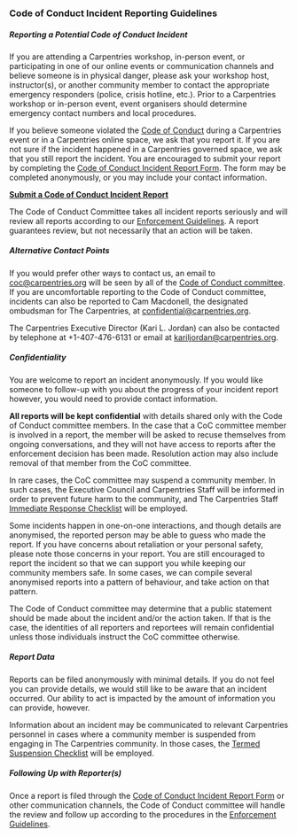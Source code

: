 ### Code of Conduct Incident Reporting Guidelines

##### Reporting a Potential Code of Conduct Incident 

If you are attending a Carpentries workshop, in-person event, or participating in one of our online events or communication channels and believe someone is in physical danger, please ask your workshop host, instructor(s), or another community member  to contact the appropriate emergency responders (police, crisis hotline, etc.). Prior to a Carpentries workshop or in-person event, event organisers should determine emergency contact numbers and local procedures.

If you believe someone violated the [Code of Conduct](../policies/code-of-conduct.md) during a Carpentries event or in a Carpentries online space, we ask that you report it. If you are not sure if the incident happened in a Carpentries governed space, we ask that you still report the incident. You are encouraged to submit your report by completing the [Code of Conduct Incident Report Form][reporting-form]. The form may be completed anonymously, or you may include your contact information. 

__[Submit a Code of Conduct Incident Report][reporting-form]__

The Code of Conduct Committee takes all incident reports seriously and will review all reports according to our [Enforcement Guidelines](enforcement-guidelines.md).  A report guarantees review, but not necessarily that an action will be taken.

##### Alternative Contact Points

If you would prefer other ways to contact us, an email to [coc@carpentries.org](mailto:coc@carpentries.org) will be seen by all of the [Code of Conduct committee](https://carpentries.org/coc-ctte). If you are uncomfortable reporting to the Code of Conduct committee, incidents can also be reported to Cam Macdonell, the designated ombudsman for The Carpentries, at [confidential@carpentries.org](mailto:confidential@carpentries.org).  

The Carpentries Executive Director (Kari L. Jordan) can also be contacted by telephone at +1-407-476-6131 or email at [kariljordan@carpentries.org](mailto:kariljordan@carpentries.org).


##### Confidentiality

You are welcome to report an incident anonymously. If you would like someone to follow-up with you about the progress of your incident report however, you would need to provide contact information.

**All reports will be kept confidential** with details shared only with the Code of Conduct committee members. In the case that a CoC committee member is involved in a report, the member will be asked to recuse themselves from ongoing conversations, and they will not have access to reports after the enforcement decision has been made. Resolution action may also include removal of that member from the CoC committee. 

In rare cases, the CoC committee may suspend a community member. In such cases, the Executive Council and Carpentries Staff will be informed in order to prevent future harm to the community, and The Carpentries Staff [Immediate Response Checklist](incident-response.html#checklists-for-responding-to-an-incident) will be employed. 

Some incidents happen in one-on-one interactions, and though details are anonymised, the reported person may be able to guess who made the report. If you have concerns about retaliation or your personal safety, please note those concerns in your report. You are still encouraged to report the incident so that we can support you while keeping our community members safe. In some cases, we can compile several anonymised reports into a pattern of behaviour, and take action on that pattern.

The Code of Conduct committee may determine that a public statement should be made about the incident and/or the action taken. If that is the case, the identities of all reporters and reportees will remain confidential unless those individuals instruct the CoC committee otherwise. 


##### Report Data
Reports can be filed anonymously with minimal details. If you do not feel you can provide details, we would still like to be aware that an incident occurred. Our ability to act is impacted by the amount of information you can provide, however.  

Information about an incident may be communicated to relevant Carpentries personnel in cases where a community member is suspended from engaging in The Carpentries community. In those cases, the [Termed Suspension Checklist](termed-suspension.md) will be employed. 

##### Following Up with Reporter(s)

Once a report is filed through the [Code of Conduct Incident Report Form][reporting-form] or other communication channels, the Code of Conduct committee will handle the review and follow up according to the procedures in the [Enforcement Guidelines](enforcement-guidelines.md).


[reporting-form]: https://goo.gl/forms/KoUfO53Za3apOuOK2
